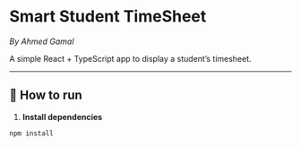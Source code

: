 # Smart Student TimeSheet

_By Ahmed Gamal_

A simple React + TypeScript app to display a student’s timesheet.

---

## 🚀 How to run

1. **Install dependencies**

```bash
npm install
